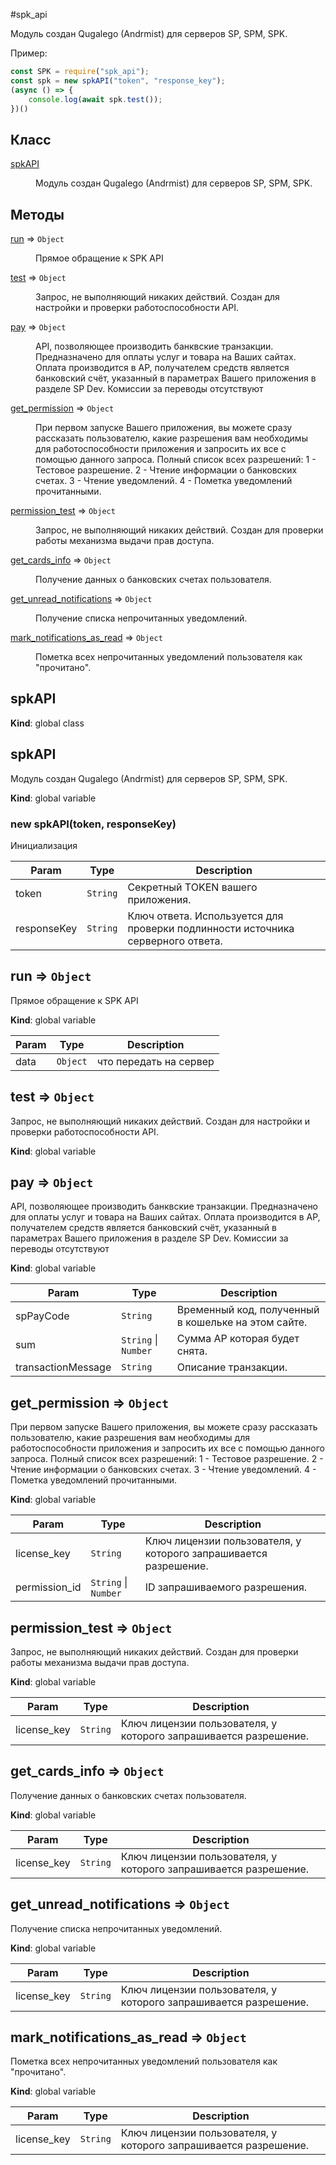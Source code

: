 
#spk_api
<p>Модуль создан Qugalego (Andrmist) для серверов SP, SPM, SPK.</p>

<p>Пример:<p>

```js 
const SPK = require("spk_api");
const spk = new spkAPI("token", "response_key");
(async () => {
    console.log(await spk.test());
})()
```

## Класс

<dl>
<dt><a href="#spkAPI">spkAPI</a></dt>
<dd><p>Модуль создан Qugalego (Andrmist) для серверов SP, SPM, SPK.</p>
</dd>

## Методы


<dt><a href="#run">run</a> ⇒ <code>Object</code></dt>
<dd><p>Прямое обращение к SPK API</p>
</dd>
<dt><a href="#test">test</a> ⇒ <code>Object</code></dt>
<dd><p>Запрос, не выполняющий никаких действий. Создан для настройки и проверки работоспособности API.</p>
</dd>
<dt><a href="#pay">pay</a> ⇒ <code>Object</code></dt>
<dd><p>API, позволяющее производить банквские транзакции. Предназначено для оплаты услуг и товара на Ваших сайтах.
Оплата производится в АР, получателем средств является банковский счёт, указанный в параметрах Вашего приложения
в разделе SP Dev. Комиссии за переводы отсутствуют</p>
</dd>
<dt><a href="#get_permission">get_permission</a> ⇒ <code>Object</code></dt>
<dd><p>При первом запуске Вашего приложения, вы можете сразу рассказать пользователю, какие разрешения вам необходимы
для работоспособности приложения и запросить их все с помощью данного запроса.
Полный список всех разрешений:
1 - Тестовое разрешение.
2 - Чтение информации о банковских счетах.
3 - Чтение уведомлений.
4 - Пометка уведомлений прочитанными.</p>
</dd>
<dt><a href="#permission_test">permission_test</a> ⇒ <code>Object</code></dt>
<dd><p>Запрос, не выполняющий никаких действий. Создан для проверки работы механизма выдачи прав доступа.</p>
</dd>
<dt><a href="#get_cards_info">get_cards_info</a> ⇒ <code>Object</code></dt>
<dd><p>Получение данных о банковских счетах пользователя.</p>
</dd>
<dt><a href="#get_unread_notifications">get_unread_notifications</a> ⇒ <code>Object</code></dt>
<dd><p>Получение списка непрочитанных уведомлений.</p>
</dd>
<dt><a href="#mark_notifications_as_read">mark_notifications_as_read</a> ⇒ <code>Object</code></dt>
<dd><p>Пометка всех непрочитанных уведомлений пользователя как &quot;прочитано&quot;.</p>
</dd>
</dl>

<a name="spkAPI"></a>

## spkAPI
**Kind**: global class  
<a name="new_spkAPI_new"></a>

## spkAPI
Модуль создан Qugalego (Andrmist) для серверов SP, SPM, SPK.

**Kind**: global variable  
<a name="new_spkAPI_new"></a>

### new spkAPI(token, responseKey)
Инициализация


| Param | Type | Description |
| --- | --- | --- |
| token | <code>String</code> | Секретный TOKEN вашего приложения. |
| responseKey | <code>String</code> | Ключ ответа. Используется для проверки подлинности источника серверного ответа. |

<a name="run"></a>

## run ⇒ <code>Object</code>
Прямое обращение к SPK API

**Kind**: global variable  

| Param | Type | Description |
| --- | --- | --- |
| data | <code>Object</code> | что передать на сервер |

<a name="test"></a>

## test ⇒ <code>Object</code>
Запрос, не выполняющий никаких действий. Создан для настройки и проверки работоспособности API.

**Kind**: global variable  
<a name="pay"></a>

## pay ⇒ <code>Object</code>
API, позволяющее производить банквские транзакции. Предназначено для оплаты услуг и товара на Ваших сайтах.
Оплата производится в АР, получателем средств является банковский счёт, указанный в параметрах Вашего приложения
в разделе SP Dev. Комиссии за переводы отсутствуют

**Kind**: global variable  

| Param | Type | Description |
| --- | --- | --- |
| spPayCode | <code>String</code> | Временный код, полученный в кошельке на этом сайте. |
| sum | <code>String</code> \| <code>Number</code> | Сумма АР которая будет снята. |
| transactionMessage | <code>String</code> | Описание транзакции. |

<a name="get_permission"></a>

## get\_permission ⇒ <code>Object</code>
При первом запуске Вашего приложения, вы можете сразу рассказать пользователю, какие разрешения вам необходимы
для работоспособности приложения и запросить их все с помощью данного запроса.
Полный список всех разрешений:
1 - Тестовое разрешение.
2 - Чтение информации о банковских счетах.
3 - Чтение уведомлений.
4 - Пометка уведомлений прочитанными.

**Kind**: global variable  

| Param | Type | Description |
| --- | --- | --- |
| license_key | <code>String</code> | Ключ лицензии пользователя, у которого запрашивается разрешение. |
| permission_id | <code>String</code> \| <code>Number</code> | ID запрашиваемого разрешения. |

<a name="permission_test"></a>

## permission\_test ⇒ <code>Object</code>
Запрос, не выполняющий никаких действий. Создан для проверки работы механизма выдачи прав доступа.

**Kind**: global variable  

| Param | Type | Description |
| --- | --- | --- |
| license_key | <code>String</code> | Ключ лицензии пользователя, у которого запрашивается разрешение. |

<a name="get_cards_info"></a>

## get\_cards\_info ⇒ <code>Object</code>
Получение данных о банковских счетах пользователя.

**Kind**: global variable  

| Param | Type | Description |
| --- | --- | --- |
| license_key | <code>String</code> | Ключ лицензии пользователя, у которого запрашивается разрешение. |

<a name="get_unread_notifications"></a>

## get\_unread\_notifications ⇒ <code>Object</code>
Получение списка непрочитанных уведомлений.

**Kind**: global variable  

| Param | Type | Description |
| --- | --- | --- |
| license_key | <code>String</code> | Ключ лицензии пользователя, у которого запрашивается разрешение. |

<a name="mark_notifications_as_read"></a>

## mark\_notifications\_as\_read ⇒ <code>Object</code>
Пометка всех непрочитанных уведомлений пользователя как "прочитано".

**Kind**: global variable  

| Param | Type | Description |
| --- | --- | --- |
| license_key | <code>String</code> | Ключ лицензии пользователя, у которого запрашивается разрешение. |

